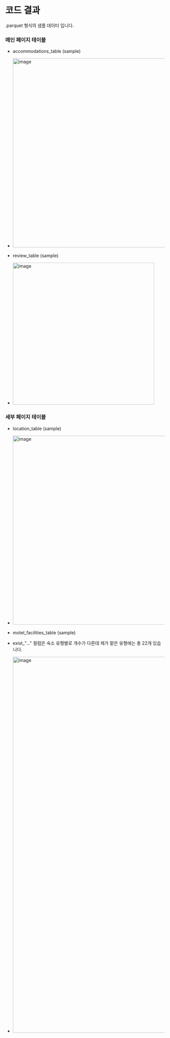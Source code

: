# 코드 결과
.parquet 형식의 샘플 데이터 입니다.

### 메인 페이지 테이블
- accommodations_table (sample)
- <img width="596" alt="image" src="https://github.com/user-attachments/assets/b765645c-1fd6-421b-843d-6fcf618412b6">

- review_table (sample)
- <img width="447" alt="image" src="https://github.com/user-attachments/assets/06e06ed1-1447-46dd-a04e-57c8224e8762">


### 세부 페이지 테이블
- location_table (sample)
- <img width="595" alt="image" src="https://github.com/user-attachments/assets/9a1465c2-d4cb-4144-b531-1f0cec1aae1d">

- motel_facilities_table (sample)
- exist_"..." 컬럼은 숙소 유형별로 개수가 다른데 제가 맡은 유형에는 총 22개 있습니다.
- <img width="1184" alt="image" src="https://github.com/user-attachments/assets/4c11864f-07a8-4545-93f9-891758279c44">
